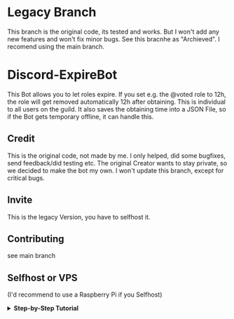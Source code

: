 # Legacy Branch
This branch is the original code, its tested and works. But I won't add any new features and won't fix minor bugs. See this bracnhe as "Archieved". I recomend using the main branch.

# Discord-ExpireBot
This Bot allows you to let roles expire. If you set e.g. the @voted role to 12h, the role will get removed automatically 12h after obtaining. This is individual to all users on the guild. It also saves the obtaining time into a JSON File, so if the Bot gets temporary offline, it can handle this.

## Credit
This is the original code, not made by me.
I only helped, did some bugfixes, send feedback/did testing etc.
The original Creator wants to stay private, so we decided to make the bot my own.
I won't update this branch, except for critical bugs.

## Invite
This is the legacy Version, you have to selfhost it.

## Contributing
see main branch

## Selfhost or VPS
(I'd recommend to use a Raspberry Pi if you Selfhost)
<details>
  <summary><b>Step-by-Step Tutorial</b></summary>
  
 ### Prerequisites
 You must have an account for Discord [[Link](https://discordapp.com/developers/applications/)]

 ### Creating a bot to get a bot token
 * Create an application in the developer portal by clicking [here](https://discordapp.com/developers/applications/)
 * Open up your new application and click 'Add Bot' under the Bot settings to create your bot.
 * After creating the bot, click the 'Copy' button under the title Token. Take note of your token as you will need it later. Keep the token secret!!!!<br>
 ![token example](https://user-images.githubusercontent.com/55095883/104066667-14f5d700-5202-11eb-82e0-6e44e4e1759a.png)

 ### How to clone the repository
 * Download this repo (or Clone it to your own private repo)
 * Replace 681478549240283171 in the source code (main.py) with your guild id
 * Replace the 'token' string at the end with the bot token you copied before e.g. `NzgxODc4MzQ1NzQ1ODI1ODlz.X8EC9A.-FI1PEnksgFsrid-m1O8c-eUTdc`

 ### Installing dependencies and running the Bot
 * run `pip install discord.py` and `pip install durations` in an elevated command prompt
 * now just run main.py!

</details> 
